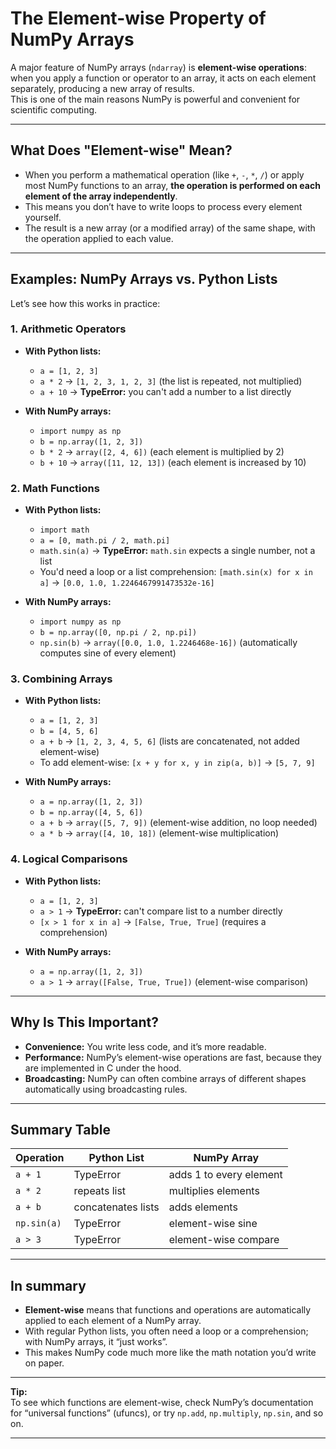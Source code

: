 # The Element-wise Property of NumPy Arrays

A major feature of NumPy arrays (`ndarray`) is **element-wise operations**: when you apply a function or operator to an array, it acts on each element separately, producing a new array of results.  
This is one of the main reasons NumPy is powerful and convenient for scientific computing.

---

## What Does "Element-wise" Mean?

- When you perform a mathematical operation (like `+`, `-`, `*`, `/`) or apply most NumPy functions to an array, **the operation is performed on each element of the array independently**.
- This means you don’t have to write loops to process every element yourself.
- The result is a new array (or a modified array) of the same shape, with the operation applied to each value.

---

## Examples: NumPy Arrays vs. Python Lists

Let’s see how this works in practice:

### 1. Arithmetic Operators

- **With Python lists:**

  - `a = [1, 2, 3]`
  - `a * 2` → `[1, 2, 3, 1, 2, 3]` (the list is repeated, not multiplied)
  - `a + 10` → **TypeError:** you can't add a number to a list directly

- **With NumPy arrays:**

  - `import numpy as np`
  - `b = np.array([1, 2, 3])`
  - `b * 2` → `array([2, 4, 6])` (each element is multiplied by 2)
  - `b + 10` → `array([11, 12, 13])` (each element is increased by 10)

### 2. Math Functions

- **With Python lists:**

  - `import math`
  - `a = [0, math.pi / 2, math.pi]`
  - `math.sin(a)` → **TypeError:** `math.sin` expects a single number, not a list
  - You'd need a loop or a list comprehension: `[math.sin(x) for x in a]` → `[0.0, 1.0, 1.2246467991473532e-16]`

- **With NumPy arrays:**

  - `import numpy as np`
  - `b = np.array([0, np.pi / 2, np.pi])`
  - `np.sin(b)` → `array([0.0, 1.0, 1.2246468e-16])` (automatically computes sine of every element)

### 3. Combining Arrays

- **With Python lists:**

  - `a = [1, 2, 3]`
  - `b = [4, 5, 6]`
  - `a + b` → `[1, 2, 3, 4, 5, 6]` (lists are concatenated, not added element-wise)
  - To add element-wise: `[x + y for x, y in zip(a, b)]` → `[5, 7, 9]`

- **With NumPy arrays:**

  - `a = np.array([1, 2, 3])`
  - `b = np.array([4, 5, 6])`
  - `a + b` → `array([5, 7, 9])` (element-wise addition, no loop needed)
  - `a * b` → `array([4, 10, 18])` (element-wise multiplication)

### 4. Logical Comparisons

- **With Python lists:**

  - `a = [1, 2, 3]`
  - `a > 1` → **TypeError:** can't compare list to a number directly
  - `[x > 1 for x in a]` → `[False, True, True]` (requires a comprehension)

- **With NumPy arrays:**

  - `a = np.array([1, 2, 3])`
  - `a > 1` → `array([False, True, True])` (element-wise comparison)

---

## Why Is This Important?

- **Convenience:** You write less code, and it’s more readable.
- **Performance:** NumPy’s element-wise operations are fast, because they are implemented in C under the hood.
- **Broadcasting:** NumPy can often combine arrays of different shapes automatically using broadcasting rules.

---

## Summary Table

| Operation            | Python List              | NumPy Array            |
|----------------------|-------------------------|------------------------|
| `a + 1`              | TypeError               | adds 1 to every element|
| `a * 2`              | repeats list            | multiplies elements    |
| `a + b`              | concatenates lists      | adds elements          |
| `np.sin(a)`          | TypeError               | element-wise sine      |
| `a > 3`              | TypeError               | element-wise compare   |

---

## In summary

- **Element-wise** means that functions and operations are automatically applied to each element of a NumPy array.
- With regular Python lists, you often need a loop or a comprehension; with NumPy arrays, it “just works”.
- This makes NumPy code much more like the math notation you’d write on paper.

---

**Tip:**  
To see which functions are element-wise, check NumPy’s documentation for “universal functions” (ufuncs), or try `np.add`, `np.multiply`, `np.sin`, and so on.

---
